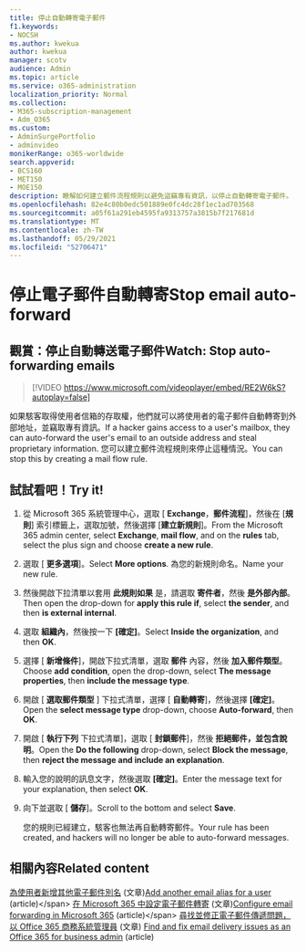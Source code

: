 ```yaml
---
title: 停止自動轉寄電子郵件
f1.keywords:
- NOCSH
ms.author: kwekua
author: kwekua
manager: scotv
audience: Admin
ms.topic: article
ms.service: o365-administration
localization_priority: Normal
ms.collection:
- M365-subscription-management
- Adm_O365
ms.custom:
- AdminSurgePortfolio
- adminvideo
monikerRange: o365-worldwide
search.appverid:
- BCS160
- MET150
- MOE150
description: 瞭解如何建立郵件流程規則以避免盜竊專有資訊，以停止自動轉寄電子郵件。
ms.openlocfilehash: 82e4c80b0edc501889e0fc4dc28f1ec1ad703568
ms.sourcegitcommit: a05f61a291eb4595fa9313757a3815b7f217681d
ms.translationtype: MT
ms.contentlocale: zh-TW
ms.lasthandoff: 05/29/2021
ms.locfileid: "52706471"
---
```

# <a name="stop-email-auto-forward"></a><span data-ttu-id="91d5c-103">停止電子郵件自動轉寄</span><span class="sxs-lookup"><span data-stu-id="91d5c-103">Stop email auto-forward</span></span>

## <a name="watch-stop-auto-forwarding-emails"></a><span data-ttu-id="91d5c-104">觀賞：停止自動轉送電子郵件</span><span class="sxs-lookup"><span data-stu-id="91d5c-104">Watch: Stop auto-forwarding emails</span></span>

> [!VIDEO https://www.microsoft.com/videoplayer/embed/RE2W6kS?autoplay=false]

<span data-ttu-id="91d5c-105">如果駭客取得使用者信箱的存取權，他們就可以將使用者的電子郵件自動轉寄到外部地址，並竊取專有資訊。</span><span class="sxs-lookup"><span data-stu-id="91d5c-105">If a hacker gains access to a user's mailbox, they can auto-forward the user's email to an outside address and steal proprietary information.</span></span> <span data-ttu-id="91d5c-106">您可以建立郵件流程規則來停止這種情況。</span><span class="sxs-lookup"><span data-stu-id="91d5c-106">You can stop this by creating a mail flow rule.</span></span>

## <a name="try-it"></a><span data-ttu-id="91d5c-107">試試看吧！</span><span class="sxs-lookup"><span data-stu-id="91d5c-107">Try it!</span></span>

1. <span data-ttu-id="91d5c-108">從 Microsoft 365 系統管理中心，選取 [ **Exchange**，**郵件流程**]，然後在 [**規則**] 索引標籤上，選取加號，然後選擇 [**建立新規則**]。</span><span class="sxs-lookup"><span data-stu-id="91d5c-108">From the Microsoft 365 admin center, select **Exchange**, **mail flow**, and on the **rules** tab, select the plus sign and choose **create a new rule**.</span></span>
1. <span data-ttu-id="91d5c-109">選取 [ **更多選項**]。</span><span class="sxs-lookup"><span data-stu-id="91d5c-109">Select **More options**.</span></span> <span data-ttu-id="91d5c-110">為您的新規則命名。</span><span class="sxs-lookup"><span data-stu-id="91d5c-110">Name your new rule.</span></span>
1. <span data-ttu-id="91d5c-111">然後開啟下拉清單以套用 **此規則如果** 是，請選取 **寄件者**，然後 **是外部內部**。</span><span class="sxs-lookup"><span data-stu-id="91d5c-111">Then open the drop-down for **apply this rule if**, select **the sender**, and then **is external internal**.</span></span>
1. <span data-ttu-id="91d5c-112">選取 **組織內**，然後按一下 **[確定]**。</span><span class="sxs-lookup"><span data-stu-id="91d5c-112">Select **Inside the organization**, and then **OK**.</span></span>
1. <span data-ttu-id="91d5c-113">選擇 [ **新增條件**]，開啟下拉式清單，選取 **郵件** 內容，然後 **加入郵件類型**。</span><span class="sxs-lookup"><span data-stu-id="91d5c-113">Choose **add condition**, open the drop-down, select **The message properties**, then **include the message type**.</span></span>
1. <span data-ttu-id="91d5c-114">開啟 [ **選取郵件類型** ] 下拉式清單，選擇 [ **自動轉寄**]，然後選擇 **[確定]**。</span><span class="sxs-lookup"><span data-stu-id="91d5c-114">Open the **select message type** drop-down, choose **Auto-forward**, then **OK**.</span></span>
1. <span data-ttu-id="91d5c-115">開啟 [ **執行下列** 下拉式清單]，選取 [ **封鎖郵件**]，然後 **拒絕郵件，並包含說明**。</span><span class="sxs-lookup"><span data-stu-id="91d5c-115">Open the **Do the following** drop-down, select **Block the message**, then **reject the message and include an explanation**.</span></span>
1. <span data-ttu-id="91d5c-116">輸入您的說明的訊息文字，然後選取 **[確定]**。</span><span class="sxs-lookup"><span data-stu-id="91d5c-116">Enter the message text for your explanation, then select **OK**.</span></span>
1. <span data-ttu-id="91d5c-117">向下並選取 [ **儲存**]。</span><span class="sxs-lookup"><span data-stu-id="91d5c-117">Scroll to the bottom and select **Save**.</span></span>

    <span data-ttu-id="91d5c-118">您的規則已經建立，駭客也無法再自動轉寄郵件。</span><span class="sxs-lookup"><span data-stu-id="91d5c-118">Your rule has been created, and hackers will no longer be able to auto-forward messages.</span></span>

## <a name="related-content"></a><span data-ttu-id="91d5c-119">相關內容</span><span class="sxs-lookup"><span data-stu-id="91d5c-119">Related content</span></span>

<span data-ttu-id="91d5c-120">[為使用者新增其他電子郵件別名](../admin/email/add-another-email-alias-for-a-user.md) (文章)</span><span class="sxs-lookup"><span data-stu-id="91d5c-120">[Add another email alias for a user](../admin/email/add-another-email-alias-for-a-user.md) (article)\</span></span>
<span data-ttu-id="91d5c-121">[在 Microsoft 365 中設定電子郵件轉寄](../admin/email/configure-email-forwarding.md) (文章)</span><span class="sxs-lookup"><span data-stu-id="91d5c-121">[Configure email forwarding in Microsoft 365](../admin/email/configure-email-forwarding.md) (article)\</span></span>
<span data-ttu-id="91d5c-122">[尋找並修正電子郵件傳遞問題，以 Office 365 商務系統管理員](/exchange/troubleshoot/email-delivery/email-delivery-issues) (文章) </span><span class="sxs-lookup"><span data-stu-id="91d5c-122">[Find and fix email delivery issues as an Office 365 for business admin](/exchange/troubleshoot/email-delivery/email-delivery-issues) (article)</span></span>